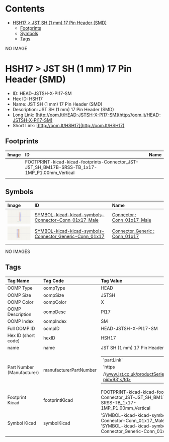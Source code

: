 



Contents
========

* [HSH17 > JST SH (1 mm) 17 Pin Header (SMD)](#hsh17--jst-sh-1-mm-17-pin-header-smd)
	* [Footprints](#footprints)
	* [Symbols](#symbols)
	* [Tags](#tags)
  
NO IMAGE  
# HSH17 > JST SH (1 mm) 17 Pin Header (SMD)

- ID: HEAD-JSTSH-X-PI17-SM
- Hex ID: HSH17
- Name: JST SH (1 mm) 17 Pin Header (SMD)
- Description: JST SH (1 mm) 17 Pin Header (SMD)
- Long Link: [http://oom.lt/HEAD-JSTSH-X-PI17-SM](http://oom.lt/HEAD-JSTSH-X-PI17-SM)
- Short Link: [http://oom.lt/HSH17](http://oom.lt/HSH17)

## Footprints
  

|Image|ID|Name|
| :--- | :--- | :--- |
||FOOTPRINT-kicad-kicad-footprints-Connector_JST-JST_SH_BM17B-SRSS-TB_1x17-1MP_P1.00mm_Vertical||
||||

## Symbols
  

|Image|ID|Name|
| :--- | :--- | :--- |
|[![](https://raw.githubusercontent.com/oomlout/oomlout_OOMP_eda_V2/main/SYMBOL/kicad/kicad-symbols/Connector/Conn_01x17_Male/image_140.png)](https://github.com/oomlout/oomlout_OOMP_eda_V2/tree/main/SYMBOL/kicad/kicad-symbols/Connector/Conn_01x17_Male/)|[SYMBOL-kicad-kicad-symbols-Connector-Conn_01x17_Male](https://github.com/oomlout/oomlout_OOMP_eda_V2/tree/main/SYMBOL/kicad/kicad-symbols/Connector/Conn_01x17_Male/)|[Connector : Conn_01x17_Male](https://github.com/oomlout/oomlout_OOMP_eda_V2/tree/main/SYMBOL/kicad/kicad-symbols/Connector/Conn_01x17_Male/)|
|[![](https://raw.githubusercontent.com/oomlout/oomlout_OOMP_eda_V2/main/SYMBOL/kicad/kicad-symbols/Connector_Generic/Conn_01x17/image_140.png)](https://github.com/oomlout/oomlout_OOMP_eda_V2/tree/main/SYMBOL/kicad/kicad-symbols/Connector_Generic/Conn_01x17/)|[SYMBOL-kicad-kicad-symbols-Connector_Generic-Conn_01x17](https://github.com/oomlout/oomlout_OOMP_eda_V2/tree/main/SYMBOL/kicad/kicad-symbols/Connector_Generic/Conn_01x17/)|[Connector_Generic : Conn_01x17](https://github.com/oomlout/oomlout_OOMP_eda_V2/tree/main/SYMBOL/kicad/kicad-symbols/Connector_Generic/Conn_01x17/)|
||||
  
NO IMAGES  
## Tags
  

|Tag Name|Tag Code|Tag Value|
| :--- | :--- | :--- |
|OOMP Type|oompType|HEAD|
|OOMP Size|oompSize|JSTSH|
|OOMP Color|oompColor|X|
|OOMP Description|oompDesc|PI17|
|OOMP Index|oompIndex|SM|
|Full OOMP ID|oompID|HEAD-JSTSH-X-PI17-SM|
|Hex ID (short code)|hexID|HSH17|
|name|name|JST SH (1 mm) 17 Pin Header (SMD)|
|Part Number (Manufacturer)|manufacturerPartNumber|<table><tr><td>'partLink'</td></tr><tr><td> 'https</td></tr><tr><td>//www.jst.co.uk/productSeries.php?pid=93'</td></tr></table>|
|Footprint Kicad|footprintKicad|FOOTPRINT-kicad-kicad-footprints-Connector_JST-JST_SH_BM17B-SRSS-TB_1x17-1MP_P1.00mm_Vertical|
|Symbol Kicad|symbolKicad|'SYMBOL-kicad-kicad-symbols-Connector-Conn_01x17_Male', 'SYMBOL-kicad-kicad-symbols-Connector_Generic-Conn_01x17'|
||||
